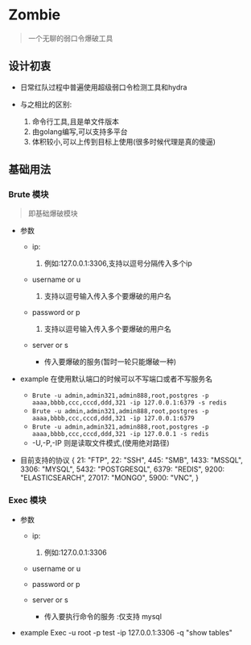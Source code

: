 # Zombie 

> 一个无聊的弱口令爆破工具


## 设计初衷
* 日常红队过程中普遍使用超级弱口令检测工具和hydra

* 与之相比的区别:
    1. 命令行工具,且是单文件版本
    2. 由golang编写,可以支持多平台
    3. 体积较小,可以上传到目标上使用(很多时候代理是真的傻逼)



## 基础用法

###  Brute 模块
> 即基础爆破模块

* 参数
    * ip:
        1. 例如:127.0.0.1:3306,支持以逗号分隔传入多个ip
    
    * username or u
        1. 支持以逗号输入传入多个要爆破的用户名
    
    * password or p
        1. 支持以逗号输入传入多个要爆破的用户名
    
    * server or s 
        * 传入要爆破的服务(暂时一轮只能爆破一种)

* example
    在使用默认端口的时候可以不写端口或者不写服务名
    * `Brute -u admin,admin321,admin888,root,postgres -p aaaa,bbbb,ccc,cccd,ddd,321 -ip 127.0.0.1:6379 -s redis`
    * `Brute -u admin,admin321,admin888,root,postgres -p aaaa,bbbb,ccc,cccd,ddd,321 -ip 127.0.0.1:6379 `
    * `Brute -u admin,admin321,admin888,root,postgres -p aaaa,bbbb,ccc,cccd,ddd,321 -ip 127.0.0.1 -s redis`
    * -U,-P,-IP 则是读取文件模式,(使用绝对路径)

* 目前支持的协议
  {
  21:    "FTP",
  22:    "SSH",
  445:   "SMB",
  1433:  "MSSQL",
  3306:  "MYSQL",
  5432:  "POSTGRESQL",
  6379:  "REDIS",
  9200:  "ELASTICSEARCH",
  27017: "MONGO",
  5900:  "VNC",
  }

### Exec 模块

* 参数
    * ip:
        1. 例如:127.0.0.1:3306
    
    * username or u
      
    * password or p
      
    * server or s 
        * 传入要执行命令的服务 :仅支持 mysql 
    
*  example
    Exec -u root -p test -ip 127.0.0.1:3306 -q "show tables"



   



